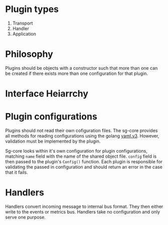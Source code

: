 # Plugin types

1. Transport
2. Handler
3. Application

# Philosophy
Plugins should be objects with a constructor such that more than one can be 
created if there exists more than one configuration for that plugin.

# Interface Heiarrchy 

# Plugin configurations
Plugins should not read their own cofiguration files. The sg-core provides
all methods for reading configurations using the golang 
[yaml.v3](https://pkg.go.dev/gopkg.in/yaml.v3). However, validation must be 
implemented by the plugin.

Sg-core looks within it's own configuration for plugin configurations, matching 
`name` field with the name of the shared object file. `config` field is then
passed to the plugin's `Config()` function. Each plugin is
responsible for validating the passed in configuration and should return an
error in the case that it fails.

# Handlers

Handlers convert incoming message to internal bus format. They then either write
to the events or metrics bus. Handlers take no configuration and only serve one
purpose.